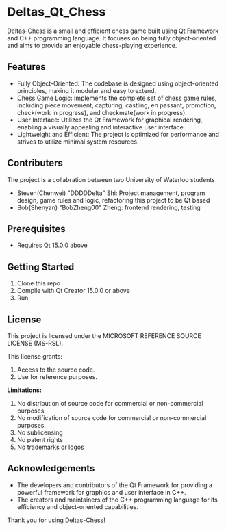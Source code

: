 # Deltas_Qt_Chess
Deltas-Chess is a small and efficient chess game built using Qt Framework and C++ programming language. It focuses on being fully object-oriented and aims to provide an enjoyable chess-playing experience.

## Features

- Fully Object-Oriented: The codebase is designed using object-oriented principles, making it modular and easy to extend.
- Chess Game Logic: Implements the complete set of chess game rules, including piece movement, capturing, castling, en passant, promotion, check(work in progress), and checkmate(work in progress).
- User Interface: Utilizes the Qt Framework for graphical rendering, enabling a visually appealing and interactive user interface.
- Lightweight and Efficient: The project is optimized for performance and strives to utilize minimal system resources.

## Contributers

The project is a collabration between two University of Waterloo students
- Steven(Chenwei) "DDDDDelta" Shi: Project management, program design, game rules and logic, refactoring this project to be Qt based
- Bob(Shenyan) "BobZheng00" Zheng: frontend rendering, testing

## Prerequisites

- Requires Qt 15.0.0 above

## Getting Started

1. Clone this repo
2. Compile with Qt Creator 15.0.0 or above
3. Run

## License

This project is licensed under the MICROSOFT REFERENCE SOURCE LICENSE (MS-RSL).

This license grants:
1. Access to the source code.
2. Use for reference purposes.

**Limitations:**
1. No distribution of source code for commercial or non-commercial purposes.
2. No modification of source code for commercial or non-commercial purposes.
3. No sublicensing
4. No patent rights
5. No trademarks or logos
 
## Acknowledgements

- The developers and contributors of the Qt Framework for providing a powerful framework for graphics and user interface in C++.
- The creators and maintainers of the C++ programming language for its efficiency and object-oriented capabilities.


Thank you for using Deltas-Chess!
